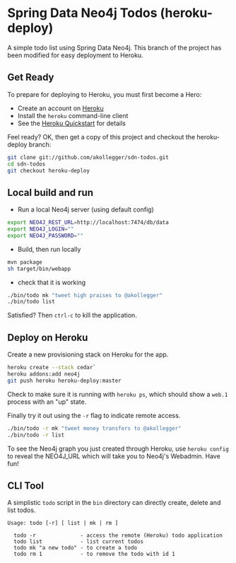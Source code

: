 Spring Data Neo4j Todos (heroku-deploy)
=======================================

A simple todo list using Spring Data Neo4j. This branch of the project has been modified for
easy deployment to Heroku.

Get Ready
---------

To prepare for deploying to Heroku, you must first become a Hero:

* Create an account on [Heroku](http://heroku.com)
* Install the `heroku` command-line client
* See the [Heroku Quickstart](http://devcenter.heroku.com/articles/quickstart) for details

Feel ready? OK, then get a copy of this project and checkout the heroku-deploy branch:

```bash
git clone git://github.com/akollegger/sdn-todos.git
cd sdn-todos
git checkout heroku-deploy 
```

Local build and run
-------------------

* Run a local Neo4j server (using default config)

```bash
export NEO4J_REST_URL=http://localhost:7474/db/data
export NEO4J_LOGIN=""
export NEO4J_PASSWORD=""
```
* Build, then run locally

```bash
mvn package
sh target/bin/webapp
```

* check that it is working

```bash
./bin/todo mk "tweet high praises to @akollegger"
./bin/todo list
```

Satisfied? Then `ctrl-c` to kill the application.


Deploy on Heroku
----------------

Create a new provisioning stack on Heroku for the app.

```bash
heroku create --stack cedar`
heroku addons:add neo4j
git push heroku heroku-deploy:master
```

Check to make sure it is running with `heroku ps`, which should show a `web.1` process with an "up" state.

Finally try it out using the `-r` flag to indicate remote access.

```bash
./bin/todo -r mk "tweet money transfers to @akollegger"
./bin/todo -r list
```

To see the Neo4j graph you just created through Heroku, use `heroku config` to reveal the NEO4J_URL 
which will take you to Neo4j's Webadmin. Have fun!

CLI Tool
--------

A simplistic `todo` script in the `bin` directory can directly create, delete and list todos.

    Usage: todo [-r] [ list | mk | rm ]

      todo -r              - access the remote (Heroku) todo application
      todo list            - list current todos
      todo mk "a new todo" - to create a todo
      todo rm 1            - to remove the todo with id 1

